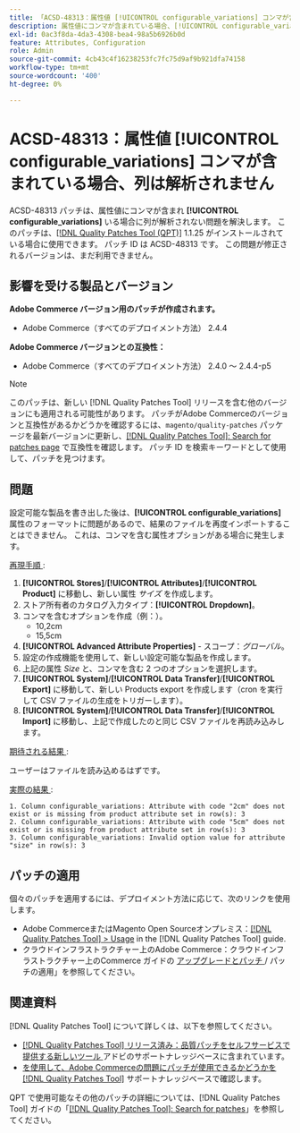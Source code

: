 ```yaml
---
title: 「ACSD-48313：属性値 [!UICONTROL configurable_variations] コンマが含まれている場合、列は解析されません」
description: 属性値にコンマが含まれている場合、[!UICONTROL configurable_variations] 列が解析されないAdobe Commerceの問題を修正するために、ACSD-48313 パッチを適用してください。
exl-id: 0ac3f8da-4da3-4308-bea4-98a5b6926b0d
feature: Attributes, Configuration
role: Admin
source-git-commit: 4cb43c4f16238253fc7fc75d9af9b921dfa74158
workflow-type: tm+mt
source-wordcount: '400'
ht-degree: 0%

---
```


# ACSD-48313：属性値 **[!UICONTROL configurable_variations]** コンマが含まれている場合、列は解析されません

ACSD-48313 パッチは、属性値にコンマが含まれ **[!UICONTROL configurable_variations]** いる場合に列が解析されない問題を解決します。 このパッチは、[[!DNL Quality Patches Tool (QPT)]](/help/announcements/adobe-commerce-announcements/magento-quality-patches-released-new-tool-to-self-serve-quality-patches.md) 1.1.25 がインストールされている場合に使用できます。 パッチ ID は ACSD-48313 です。 この問題が修正されるバージョンは、まだ利用できません。

## 影響を受ける製品とバージョン

**Adobe Commerce バージョン用のパッチが作成されます。**
* Adobe Commerce（すべてのデプロイメント方法） 2.4.4

**Adobe Commerce バージョンとの互換性：**
* Adobe Commerce（すべてのデプロイメント方法） 2.4.0 ～ 2.4.4-p5

>[!NOTE]
>
>このパッチは、新しい [!DNL Quality Patches Tool] リリースを含む他のバージョンにも適用される可能性があります。 パッチがAdobe Commerceのバージョンと互換性があるかどうかを確認するには、`magento/quality-patches` パッケージを最新バージョンに更新し、[[!DNL Quality Patches Tool]: Search for patches page](https://experienceleague.adobe.com/tools/commerce-quality-patches/index.html?lang=ja) で互換性を確認します。 パッチ ID を検索キーワードとして使用して、パッチを見つけます。

## 問題

設定可能な製品を書き出した後は、**[!UICONTROL configurable_variations]** 属性のフォーマットに問題があるので、結果のファイルを再度インポートすることはできません。 これは、コンマを含む属性オプションがある場合に発生します。

<u> 再現手順 </u>:

1. **[!UICONTROL Stores]**/**[!UICONTROL Attributes]**/**[!UICONTROL Product]** に移動し、新しい属性 _サイズ_ を作成します。
1. ストア所有者のカタログ入力タイプ：**[!UICONTROL Dropdown]**。
1. コンマを含むオプションを作成（例：）。
   * 10,2cm
   * 15,5cm
1. **[!UICONTROL Advanced Attribute Properties]** - スコープ：_グローバル_。
1. 設定の作成機能を使用して、新しい設定可能な製品を作成します。
1. 上記の属性 _Size_ と、コンマを含む 2 つのオプションを選択します。
1. **[!UICONTROL System]**/**[!UICONTROL Data Transfer]**/**[!UICONTROL Export]** に移動して、新しい Products export を作成します（cron を実行して CSV ファイルの生成をトリガーします）。
1. **[!UICONTROL System]**/**[!UICONTROL Data Transfer]**/**[!UICONTROL Import]** に移動し、上記で作成したのと同じ CSV ファイルを再読み込みします。

<u> 期待される結果 </u>:

ユーザーはファイルを読み込めるはずです。

<u> 実際の結果 </u>:

```
1. Column configurable_variations: Attribute with code "2cm" does not exist or is missing from product attribute set in row(s): 3
2. Column configurable_variations: Attribute with code "5cm" does not exist or is missing from product attribute set in row(s): 3
3. Column configurable_variations: Invalid option value for attribute "size" in row(s): 3
```

## パッチの適用

個々のパッチを適用するには、デプロイメント方法に応じて、次のリンクを使用します。

* Adobe CommerceまたはMagento Open Sourceオンプレミス：[[!DNL Quality Patches Tool] > Usage](https://experienceleague.adobe.com/docs/commerce-operations/tools/quality-patches-tool/usage.html?lang=ja) in the [!DNL Quality Patches Tool] guide.
* クラウドインフラストラクチャー上のAdobe Commerce：クラウドインフラストラクチャー上のCommerce ガイドの [ アップグレードとパッチ ](https://experienceleague.adobe.com/docs/commerce-cloud-service/user-guide/develop/upgrade/apply-patches.html?lang=ja)/ パッチの適用」を参照してください。


## 関連資料

[!DNL Quality Patches Tool] について詳しくは、以下を参照してください。

* [[!DNL Quality Patches Tool]  リリース済み：品質パッチをセルフサービスで提供する新しいツール ](/help/announcements/adobe-commerce-announcements/magento-quality-patches-released-new-tool-to-self-serve-quality-patches.md) アドビのサポートナレッジベースに含まれています。
* [ を使用して、Adobe Commerceの問題にパッチが使用できるかどうかを  [!DNL Quality Patches Tool]](/help/support-tools/patches-available-in-qpt-tool/check-patch-for-magento-issue-with-magento-quality-patches.md) サポートナレッジベースで確認します。

QPT で使用可能なその他のパッチの詳細については、[!DNL Quality Patches Tool] ガイドの「[[!DNL Quality Patches Tool]: Search for patches](https://experienceleague.adobe.com/tools/commerce-quality-patches/index.html?lang=ja)」を参照してください。
